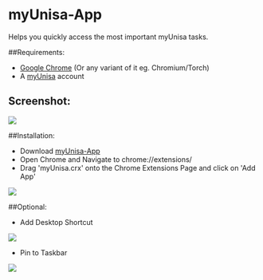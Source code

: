 # myUnisa-App
Helps you quickly access the most important myUnisa tasks.

##Requirements:
- [Google Chrome](https://www.google.co.za/chrome/browser/desktop/index.html) (Or any variant of it eg. Chromium/Torch)
- A [myUnisa](https://my.unisa.ac.za/portal) account

## Screenshot:

<img src="https://i.gyazo.com/78df2d6a15c291960543dc236fd8a0f0.png"/>

##Installation:
- Download [myUnisa-App](https://github.com/imbavirus/myUnisa-App/releases/download/v1.0.4/myUnisa.crx)
- Open Chrome and Navigate to chrome://extensions/
- Drag 'myUnisa.crx' onto the Chrome Extensions Page and click on 'Add App'

<img src="https://i.gyazo.com/5a3c8038d8937c5d3f354832b3955f28.gif"/>

##Optional:
- Add Desktop Shortcut

<img src="https://i.gyazo.com/698e4e0e015554daf92fe0300d8aba6e.gif"/>

- Pin to Taskbar

<img src="https://i.gyazo.com/dd05eba6ce0efc7b3f7fdf2502dcd921.gif"/>
